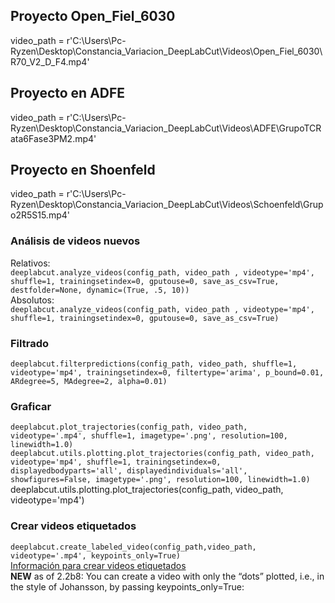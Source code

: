 ## Proyecto Open_Fiel_6030
video_path =  r'C:\Users\Pc-Ryzen\Desktop\Constancia_Variacion_DeepLabCut\Videos\Open_Fiel_6030\R70_V2_D_F4.mp4'

## Proyecto en ADFE
video_path =  r'C:\Users\Pc-Ryzen\Desktop\Constancia_Variacion_DeepLabCut\Videos\ADFE\GrupoTCRata6Fase3PM2.mp4'

## Proyecto en Shoenfeld 
video_path =  r'C:\Users\Pc-Ryzen\Desktop\Constancia_Variacion_DeepLabCut\Videos\Schoenfeld\Grupo2R5S15.mp4'

### Análisis de videos nuevos
Relativos: <br>
````deeplabcut.analyze_videos(config_path, video_path , videotype='mp4', shuffle=1, trainingsetindex=0, gputouse=0, save_as_csv=True, destfolder=None, dynamic=(True, .5, 10))````<br>
Absolutos:<br>
````deeplabcut.analyze_videos(config_path, video_path , videotype='mp4', shuffle=1, trainingsetindex=0, gputouse=0, save_as_csv=True)````

### Filtrado
````deeplabcut.filterpredictions(config_path, video_path, shuffle=1, videotype='mp4', trainingsetindex=0, filtertype='arima', p_bound=0.01, ARdegree=5, MAdegree=2, alpha=0.01)````

### Graficar
````deeplabcut.plot_trajectories(config_path, video_path, videotype='.mp4', shuffle=1, imagetype='.png', resolution=100, linewidth=1.0)````<br>
````deeplabcut.utils.plotting.plot_trajectories(config_path, video_path, videotype='mp4', shuffle=1, trainingsetindex=0, displayedbodyparts='all', displayedindividuals='all', showfigures=False, imagetype='.png', resolution=100, linewidth=1.0)````
deeplabcut.utils.plotting.plot_trajectories(config_path, video_path, videotype='mp4')

### Crear videos etiquetados
````deeplabcut.create_labeled_video(config_path,video_path, videotype='.mp4', keypoints_only=True)````<br>
[Información para crear videos etiquetados](https://deeplabcut.github.io/DeepLabCut/docs/standardDeepLabCut_UserGuide.html#extract-skeleton-features)<br>
**NEW** as of 2.2b8: You can create a video with only the “dots” plotted, i.e., in the style of Johansson, by passing keypoints_only=True:
